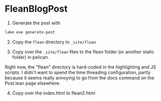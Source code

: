 # FleanBlogPost

1. Generate the post with 

```bash
lake exe generate-post
```

2. Copy the `flean` directory to `_site/flean`

3. Copy over the `_site/flean` files to the flean folder (or another static folder) in pelican.

Right now, the "flean" directory is hard-coded in the highlighting and JS scripts. I didn't
want to spend the time threading configuration, partly because it seems really annoying
to go from the docs command on the Post.lean page elsewhere.

4. Copy over the index.html to flean2.html
